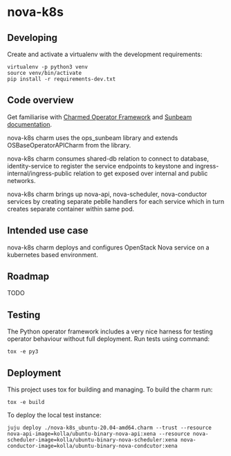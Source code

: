 # nova-k8s

## Developing

Create and activate a virtualenv with the development requirements:

    virtualenv -p python3 venv
    source venv/bin/activate
    pip install -r requirements-dev.txt

## Code overview

Get familiarise with [Charmed Operator Framework](https://juju.is/docs/sdk)
and [Sunbeam documentation](sunbeam-docs).

nova-k8s charm uses the ops\_sunbeam library and extends
OSBaseOperatorAPICharm from the library.

nova-k8s charm consumes shared-db relation to connect to database,
identity-service to register the service endpoints to keystone
and ingress-internal/ingress-public relation to get exposed over
internal and public networks.

nova-k8s charm brings up nova-api, nova-scheduler, nova-conductor
services by creating separate peblle handlers for each service which
in turn creates separate container within same pod.

## Intended use case

nova-k8s charm deploys and configures OpenStack Nova service
on a kubernetes based environment.

## Roadmap

TODO

## Testing

The Python operator framework includes a very nice harness for testing
operator behaviour without full deployment. Run tests using command:

    tox -e py3

## Deployment

This project uses tox for building and managing. To build the charm
run:

    tox -e build

To deploy the local test instance:

    juju deploy ./nova-k8s_ubuntu-20.04-amd64.charm --trust --resource nova-api-image=kolla/ubuntu-binary-nova-api:xena --resource nova-scheduler-image=kolla/ubuntu-binary-nova-scheduler:xena nova-conductor-image=kolla/ubuntu-binary-nova-condcutor:xena

<!-- LINKS -->

[sunbeam-docs]: https://github.com/openstack-charmers/advanced-sunbeam-openstack/blob/main/README.rst
